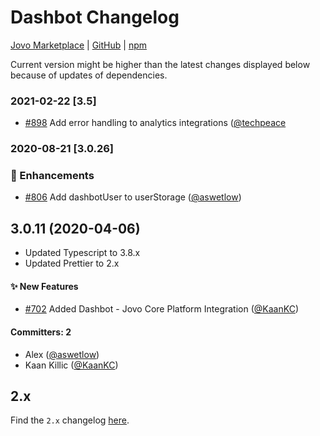 # Dashbot Changelog

[Jovo Marketplace](https://www.jovo.tech/marketplace/jovo-analytics-dashbot) | [GitHub](https://github.com/jovotech/jovo-framework/tree/master/jovo-integrations/jovo-analytics-dashbot) | [npm](https://www.npmjs.com/package/jovo-analytics-dashbot)

Current version might be higher than the latest changes displayed below because of updates of dependencies.

### 2021-02-22 [3.5]
- [#898](https://github.com/jovotech/jovo-framework/pull/898) Add error handling to analytics integrations ([@techpeace](https://github.com/techpeace)


### 2020-08-21  [3.0.26]

### :nail_care: Enhancements
* [#806](https://github.com/jovotech/jovo-framework/pull/806) Add dashbotUser to userStorage ([@aswetlow](https://github.com/aswetlow))   



## 3.0.11 (2020-04-06)

* Updated Typescript to 3.8.x
* Updated Prettier to 2.x

#### :sparkles: New Features
* [#702](https://github.com/jovotech/jovo-framework/pull/702) Added Dashbot - Jovo Core Platform Integration ([@KaanKC](https://github.com/KaanKC))  

#### Committers: 2
- Alex ([@aswetlow](https://github.com/aswetlow))
- Kaan Killic ([@KaanKC](https://github.com/KaanKC))

## 2.x

Find the `2.x` changelog [here](https://github.com/jovotech/jovo-framework/blob/v2/CHANGELOG.md).

